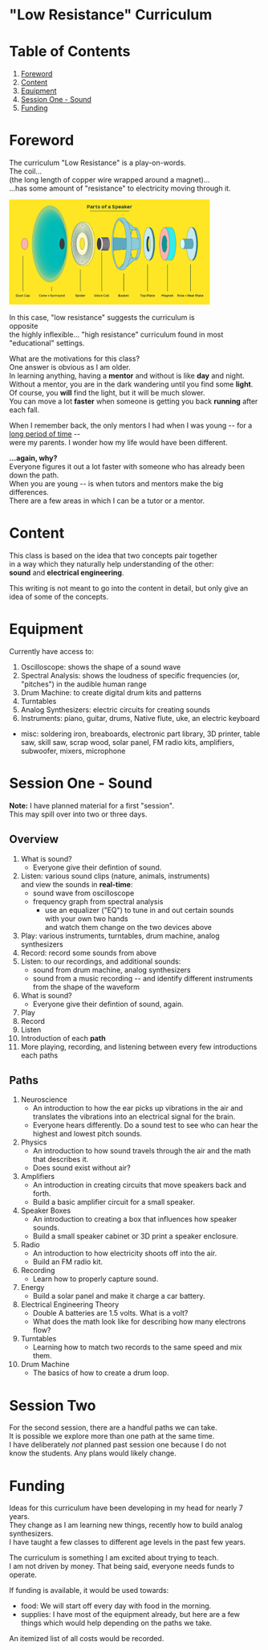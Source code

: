 "Low Resistance" Curriculum
===========================

Table of Contents
=================

1. [Foreword](#foreword)
2. [Content](#content)
2. [Equipment](#equipment)
3. [Session One - Sound](#session-one---sound)
3. [Funding](#funding)


Foreword
========
The curriculum "Low Resistance" is a play-on-words.<br>
The coil...<br>
(the long length of copper wire wrapped around a magnet)...<br>
...has some amount of "resistance" to electricity moving through it.

<img src="./img/parts_of_a_speaker.jpg" alt="Speaker Parts" width="400"/>

In this case, "low resistance" suggests the curriculum is<br>
opposite<br>
the highly inflexible... "high resistance" curriculum found in most "educational" settings.

What are the motivations for this class?<br>
One answer is obvious as I am older.<br>
In learning anything, having a **mentor** and without is like **day** and night.<br>
Without a mentor, you are in the dark wandering until you find some **light**.<br>
Of course, you **will** find the light, but it will be much slower.<br>
You can move a lot **faster** when someone is getting you back **running** after each fall.

When I remember back, the only mentors I had when I was young -- for a 
<ins>long period of time</ins> --<br>
were my parents. I wonder how my life would have been different. 

**...again, why?**<br>
Everyone figures it out a lot faster with someone who has already been down the path.<br>
When you are young -- is when tutors and mentors make the big differences.<br>
There are a few areas in which I can be a tutor or a mentor.<br>


Content
=======
This class is based on the idea that two concepts pair together<br>
in a way which they naturally help understanding of the other:<br>
**sound** and **electrical engineering**.

This writing is not meant to go into the content in detail, but only give an
idea of some of the concepts.


Equipment
=========
Currently have access to:

1. Oscilloscope: shows the shape of a sound wave
2. Spectral Analysis: shows the loudness of specific frequencies
(or, "pitches") in the audible human range
3. Drum Machine: to create digital drum kits and patterns 
4. Turntables
5. Analog Synthesizers: electric circuits for creating sounds
5. Instruments: piano, guitar, drums, Native flute, uke, an electric keyboard
- misc: soldering iron, breaboards, electronic part library,
3D printer, table saw, skill saw, scrap wood, solar panel,
FM radio kits, amplifiers, subwoofer, mixers, microphone

Session One - Sound
===================
**Note:** I have planned material for a first "session".
<br>This may spill over into two or three days. 

Overview 
--------
1. What is sound?
   * Everyone give their defintion of sound.
2. Listen: various sound clips (nature, animals, instruments)<br>
   and view the sounds in **real-time**:
   * sound wave from oscilloscope
   * frequency graph from spectral analysis
      * use an equalizer ("EQ") to tune in and out certain sounds<br>
        with your own two hands<br>
        and watch them change on the two devices above
3. Play: various instruments, turntables, drum machine, analog synthesizers
4. Record: record some sounds from above
5. Listen: to our recordings, and additional sounds:
   * sound from drum machine, analog synthesizers
   * sound from a music recording -- and identify different instruments from the
     shape of the waveform
6. What is sound?
   * Everyone give their defintion of sound, again.
3. Play
4. Record
7. Listen
3. Introduction of each **path**
5. More playing, recording, and listening between every few introductions each paths

Paths
-----
1. Neuroscience
   * An introduction to how the ear picks up vibrations in the air and
translates the vibrations into an electrical signal for the brain.
   * Everyone hears differently. Do a sound test to see who can hear the
     highest and lowest pitch sounds.
2. Physics
   * An introduction to how sound travels through the air and the math that
     describes it.
   * Does sound exist without air?
3. Amplifiers
   * An introduction in creating circuits that move speakers back and
     forth.
   * Build a basic amplifier circuit for a small speaker.
4. Speaker Boxes 
   * An introduction to creating a box that influences how speaker sounds.
   * Build a small speaker cabinet or 3D print a speaker enclosure.
5. Radio
   * An introduction to how electricity shoots off into the air.
   * Build an FM radio kit.
6. Recording
   * Learn how to properly capture sound.
7. Energy 
   * Build a solar panel and make it charge a car battery.
8. Electrical Engineering Theory
   * Double A batteries are 1.5 volts. What is a volt?
   * What does the math look like for describing how many electrons flow?
9. Turntables
   * Learning how to match two records to the same speed and mix them.
10. Drum Machine
    * The basics of how to create a drum loop.

Session Two
===========
For the second session, there are a handful paths we can take.<br>
It is possible we explore more than one path at the same time.<br>
I have deliberately _not_ planned past session one because I do not<br>
know the students. Any plans would likely change.

Funding
=======
Ideas for this curriculum have been developing in my head for nearly 7 years.<br>
They change as I am learning new things, recently how to build analog synthesizers.<br>
I have taught a few classes to different age levels in the past few years.<br>

The curriculum is something I am excited about trying to teach.<br>
I am not driven by money. That being said, everyone needs funds to operate.

If funding is available, it would be used towards:
* food: We will start off every day with food in the morning.
* supplies: I have most of the equipment already, but here are a few things which
            would help depending on the paths we take.

An itemized list of all costs would be recorded.
